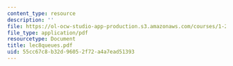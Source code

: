 ```yaml
---
content_type: resource
description: ''
file: https://ol-ocw-studio-app-production.s3.amazonaws.com/courses/1-225j-transportation-flow-systems-fall-2002/55cc67c8b32d96052f72a4a7ead51393_lec8queues.pdf
file_type: application/pdf
resourcetype: Document
title: lec8queues.pdf
uid: 55cc67c8-b32d-9605-2f72-a4a7ead51393
---
```

